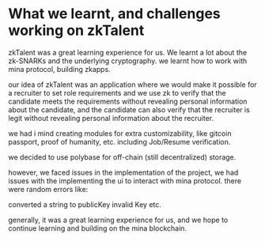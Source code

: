 # What we learnt, and challenges working on zkTalent

zkTalent was a great learning experience for us. We learnt a lot about the zk-SNARKs and the underlying cryptography. we learnt how to work with mina protocol, building zkapps.

our idea of zkTalent was an application where we would make it possible for a recruiter to set role requirements and we use zk to verify that the candidate meets the requirements without revealing personal information about the candidate, and the candidate can also verify that the recruiter is legit without revealing personal information about the recruiter.

we had i mind creating modules for extra customizability, like gitcoin passport, proof of humanity, etc.  including Job/Resume verification.

we decided to use polybase for off-chain (still decentralized) storage.

however, we faced issues in the implementation of the project, we had issues with the implementing the ui to interact with mina protocol.
there were random errors like:

converted a string to publicKey
invalid Key etc.

generally, it was a great learning experience for us, and we hope to continue learning and building on the mina blockchain.
